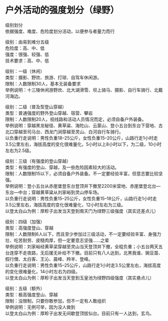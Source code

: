 # 户外活动的强度划分（绿野）  

级别划分  
依据强度、难度、危险度划分活动，以便参与者量力而行  

级别：由易到难分五级  
危险度：高、中、低  
强度：很强、较强、低  
技术要求：高、中、低  

级别：一级（休闲）  
类型：摄影、野炊、旅游、打球、自驾车休闲游。  
限制：人数限制30人，基本无装备要求  
举例说明：十三陵休闲游野炊、北大湖滑雪、坝上骑马、摄影、自行车骑行、北戴河海边。  

级别：二级（普及型登山穿越）  
类型：普通强度的野外登山穿越、宿营、攀岩  
限制：人数限制20人，视线路和活动人员情况而定，必须自备户外装备。  
举例说明：穿越黑龙秘径、黄草粱、海陀山、云蒙山、登小五台到东台下营地、古北口穿越至司马台、西龙门涧穿越至灵山、白河自行车骑行。  
以负重行走说明：男性负重18–25公斤，女性负重15–20公斤，山路行走1小时走3.5公里左右，海拔高度的变化很难量化，5小时以上8小时以下，为二级，10小时左右为2.5级。  

级别：三级（有强度的登山穿越）  
类型：有强度的登山、穿越，及一些危险因素较大的活动。  
限制：人数限制15以下，必须自备户外装备。不一定要经验丰富，但意志要比较坚强。  
举例说明：登小五台从赤崖堡登东台登顶并下撤至2200米营地、赤崖堡登北台—东台—中台；穿越黄草粱从刘家峪到灵山停车场。  
以负重行走说明：男性负重15–25公斤，女性负重15–18公斤，山路行走1小时走3.5公里左右，海拔高度的变化很难量化，12小时左右为三级。  
以登太白山为例：厚畛子出发当天登到南天门为绿野三级强度（其实还差点儿）  

级别：四级（加强）  
类型：高强度登山、穿越  
限制：人数限制6人以下，而且至少参加过三级活动，不一定要经验丰富、身强力壮、吃苦耐劳、皮糙肉厚，但一定要意志坚强……之辈  
举例说明：刘家峪经黄草梁穿越至灵山当天登顶并下撤，全程负重；小五台两天五台连穿不走夜路，无后援无补给不下撤。目前只有八人达到，北黑我谁、豌豆苗、假行僧、太白客、王沁、晨峰、羚羊、登峰。  
以负重行走说明：男性负重15–25公斤，山路行走1小时走3.5公里左右，海拔高度的变化很难量化，14小时左右为四级。  
以登太白山为例：厚畛子出发当天登到玉皇池为绿野四级强度（其实悬点儿）  

级别：五级（额外）  
类型：极高强度登山、穿越  
限制：没限制，只要你敢参加，但不一定有人敢组织  
举例说明：无例可举，因为没人做到  
以登太白山为例：厚畛子出发无间歇登顶拔仙台。目前只有一人达到，玄鸟。  

<!-- Last processed: 2025-07-22 03:44:30 -->
